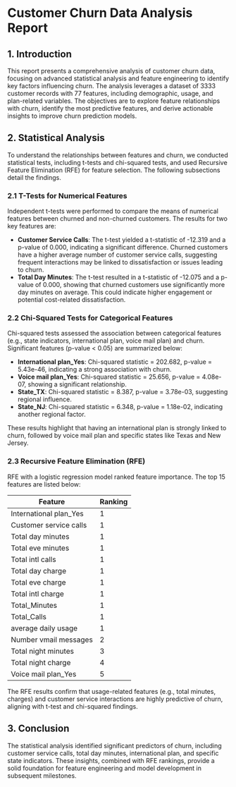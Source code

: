 # Customer Churn Data Analysis Report

## 1. Introduction

This report presents a comprehensive analysis of customer churn data, focusing on advanced statistical analysis and feature engineering to identify key factors influencing churn. The analysis leverages a dataset of 3333 customer records with 77 features, including demographic, usage, and plan-related variables. The objectives are to explore feature relationships with churn, identify the most predictive features, and derive actionable insights to improve churn prediction models.

## 2. Statistical Analysis

To understand the relationships between features and churn, we conducted statistical tests, including t-tests and chi-squared tests, and used Recursive Feature Elimination (RFE) for feature selection. The following subsections detail the findings.

### 2.1 T-Tests for Numerical Features

Independent t-tests were performed to compare the means of numerical features between churned and non-churned customers. The results for two key features are:

- **Customer Service Calls**: The t-test yielded a t-statistic of -12.319 and a p-value of 0.000, indicating a significant difference. Churned customers have a higher average number of customer service calls, suggesting frequent interactions may be linked to dissatisfaction or issues leading to churn.
- **Total Day Minutes**: The t-test resulted in a t-statistic of -12.075 and a p-value of 0.000, showing that churned customers use significantly more day minutes on average. This could indicate higher engagement or potential cost-related dissatisfaction.

### 2.2 Chi-Squared Tests for Categorical Features

Chi-squared tests assessed the association between categorical features (e.g., state indicators, international plan, voice mail plan) and churn. Significant features (p-value < 0.05) are summarized below:

- **International plan_Yes**: Chi-squared statistic = 202.682, p-value = 5.43e-46, indicating a strong association with churn.
- **Voice mail plan_Yes**: Chi-squared statistic = 25.656, p-value = 4.08e-07, showing a significant relationship.
- **State_TX**: Chi-squared statistic = 8.387, p-value = 3.78e-03, suggesting regional influence.
- **State_NJ**: Chi-squared statistic = 6.348, p-value = 1.18e-02, indicating another regional factor.

These results highlight that having an international plan is strongly linked to churn, followed by voice mail plan and specific states like Texas and New Jersey.

### 2.3 Recursive Feature Elimination (RFE)

RFE with a logistic regression model ranked feature importance. The top 15 features are listed below:

| Feature                | Ranking |
|------------------------|---------|
| International plan_Yes | 1       |
| Customer service calls | 1       |
| Total day minutes      | 1       |
| Total eve minutes      | 1       |
| Total intl calls       | 1       |
| Total day charge       | 1       |
| Total eve charge       | 1       |
| Total intl charge      | 1       |
| Total_Minutes          | 1       |
| Total_Calls            | 1       |
| average daily usage    | 1       |
| Number vmail messages  | 2       |
| Total night minutes    | 3       |
| Total night charge     | 4       |
| Voice mail plan_Yes    | 5       |

The RFE results confirm that usage-related features (e.g., total minutes, charges) and customer service interactions are highly predictive of churn, aligning with t-test and chi-squared findings.

## 3. Conclusion

The statistical analysis identified significant predictors of churn, including customer service calls, total day minutes, international plan, and specific state indicators. These insights, combined with RFE rankings, provide a solid foundation for feature engineering and model development in subsequent milestones.